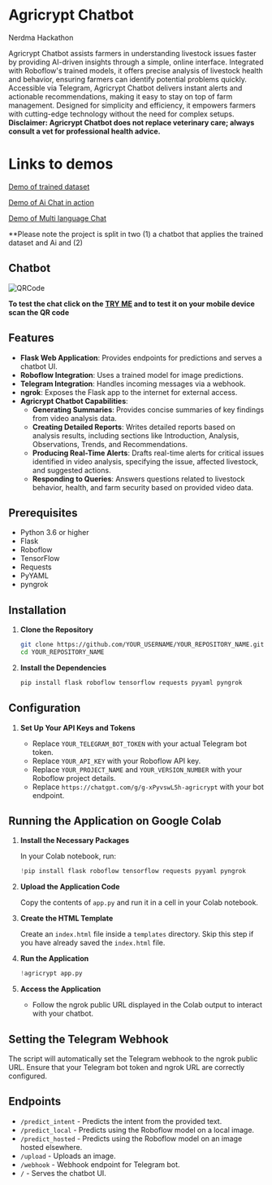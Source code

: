 
# Agricrypt Chatbot
Nerdma Hackathon 

Agricrypt Chatbot assists farmers in understanding livestock issues faster by providing AI-driven insights through a simple, online interface. Integrated with Roboflow's trained models, it offers precise analysis of livestock health and behavior, ensuring farmers can identify potential problems quickly. Accessible via Telegram, Agricrypt Chatbot delivers instant alerts and actionable recommendations, making it easy to stay on top of farm management. Designed for simplicity and efficiency, it empowers farmers with cutting-edge technology without the need for complex setups.
**Disclaimer: Agricrypt Chatbot does not replace veterinary care; always consult a vet for professional health advice.**

# Links to demos 
[Demo of trained dataset](https://drive.google.com/file/d/1RPXrhBWUlfLmpZlhXYaB4ZVHMyudQ7Z2/view?usp=sharing)

[Demo of Ai Chat in action](https://drive.google.com/file/d/1NFIEPhK8vmRtLdhW1DvNEW5OXX7bOXSx/view?usp=sharing)

[ Demo of Multi language Chat](https://drive.google.com/file/d/1rQa9OQEfUvS9IOZyzXkdjMn6-qPpEb3r/view?usp=sharing)

**Please note the project is split in two (1) a chatbot that applies the trained dataset and Ai and (2) 

## Chatbot

![QRCode](https://github.com/user-attachments/assets/bacff3ea-de7f-46b6-b82a-77d10c802977)

**To test the chat click on the [TRY ME](https://www.agenthost.ai/chat/agricrypt)  and to test it on your mobile device scan the QR code** 


## Features

- **Flask Web Application**: Provides endpoints for predictions and serves a chatbot UI.
- **Roboflow Integration**: Uses a trained model for image predictions.
- **Telegram Integration**: Handles incoming messages via a webhook.
- **ngrok**: Exposes the Flask app to the internet for external access.
- **Agricrypt Chatbot Capabilities**:
  - **Generating Summaries**: Provides concise summaries of key findings from video analysis data.
  - **Creating Detailed Reports**: Writes detailed reports based on analysis results, including sections like Introduction, Analysis, Observations, Trends, and Recommendations.
  - **Producing Real-Time Alerts**: Drafts real-time alerts for critical issues identified in video analysis, specifying the issue, affected livestock, and suggested actions.
  - **Responding to Queries**: Answers questions related to livestock behavior, health, and farm security based on provided video data.

## Prerequisites

- Python 3.6 or higher
- Flask
- Roboflow
- TensorFlow
- Requests
- PyYAML
- pyngrok

## Installation

1. **Clone the Repository**

    ```bash
    git clone https://github.com/YOUR_USERNAME/YOUR_REPOSITORY_NAME.git
    cd YOUR_REPOSITORY_NAME
    ```

2. **Install the Dependencies**

    ```bash
    pip install flask roboflow tensorflow requests pyyaml pyngrok
    ```

## Configuration

1. **Set Up Your API Keys and Tokens**

    - Replace `YOUR_TELEGRAM_BOT_TOKEN` with your actual Telegram bot token.
    - Replace `YOUR_API_KEY` with your Roboflow API key.
    - Replace `YOUR_PROJECT_NAME` and `YOUR_VERSION_NUMBER` with your Roboflow project details.
    - Replace `https://chatgpt.com/g/g-xPyvswL5h-agricrypt` with your bot endpoint.

## Running the Application on Google Colab

1. **Install the Necessary Packages**

    In your Colab notebook, run:
    ```python
    !pip install flask roboflow tensorflow requests pyyaml pyngrok
    ```

2. **Upload the Application Code**

    Copy the contents of `app.py` and run it in a cell in your Colab notebook.

3. **Create the HTML Template**

    Create an `index.html` file inside a `templates` directory. Skip this step if you have already saved the `index.html` file.

4. **Run the Application**

    ```python
    !agricrypt app.py
    ```

5. **Access the Application**

    - Follow the ngrok public URL displayed in the Colab output to interact with your chatbot.

## Setting the Telegram Webhook

The script will automatically set the Telegram webhook to the ngrok public URL. Ensure that your Telegram bot token and ngrok URL are correctly configured.

## Endpoints

- `/predict_intent` - Predicts the intent from the provided text.
- `/predict_local` - Predicts using the Roboflow model on a local image.
- `/predict_hosted` - Predicts using the Roboflow model on an image hosted elsewhere.
- `/upload` - Uploads an image.
- `/webhook` - Webhook endpoint for Telegram bot.
- `/` - Serves the chatbot UI.


